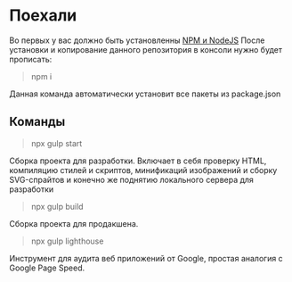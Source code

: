 # Поехали
Во первых у вас должно быть установленны [NPM и NodeJS](https://nodejs.org/en/)
После установки и копирование данного репозитория в консоли нужно будет прописать:
> npm i
>
Данная команда автоматически установит все пакеты из package.json

## Команды
> npx gulp start
>
Сборка проекта для разработки. Включает в себя проверку HTML, компиляцию стилей и скриптов, минификаций изображений и сборку SVG-спрайтов и конечно же поднятию локального сервера для разработки

> npx gulp build
>
Сборка проекта для продакшена.

> npx gulp lighthouse
>
Инструмент для аудита веб приложений от Google, простая аналогия с Google Page Speed.

